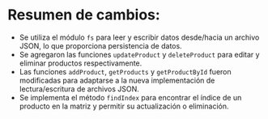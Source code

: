 # Resumen de cambios:

- Se utiliza el módulo `fs` para leer y escribir datos desde/hacia un archivo JSON, lo que proporciona persistencia de datos.
- Se agregaron las funciones `updateProduct` y `deleteProduct` para editar y eliminar productos respectivamente.
- Las funciones `addProduct`, `getProducts` y `getProductById` fueron modificadas para adaptarse a la nueva implementación de lectura/escritura de archivos JSON.
- Se implementa el método `findIndex` para encontrar el índice de un producto en la matriz y permitir su actualización o eliminación.

